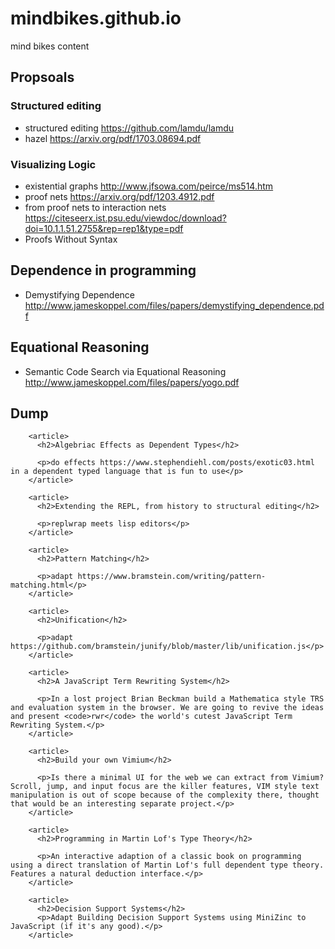 # mindbikes.github.io
mind bikes content
## Propsoals

### Structured editing

* structured editing https://github.com/lamdu/lamdu
* hazel https://arxiv.org/pdf/1703.08694.pdf

### Visualizing Logic

* existential graphs http://www.jfsowa.com/peirce/ms514.htm
* proof nets https://arxiv.org/pdf/1203.4912.pdf
* from proof nets to interaction nets https://citeseerx.ist.psu.edu/viewdoc/download?doi=10.1.1.51.2755&rep=rep1&type=pdf
* Proofs Without Syntax

## Dependence in programming

* Demystifying Dependence http://www.jameskoppel.com/files/papers/demystifying_dependence.pdf

## Equational Reasoning

* Semantic Code Search via Equational Reasoning http://www.jameskoppel.com/files/papers/yogo.pdf

## Dump

```
    <article>
      <h2>Algebriac Effects as Dependent Types</h2>

      <p>do effects https://www.stephendiehl.com/posts/exotic03.html in a dependent typed language that is fun to use</p>
    </article>

    <article>
      <h2>Extending the REPL, from history to structural editing</h2>

      <p>replwrap meets lisp editors</p>
    </article>

    <article>
      <h2>Pattern Matching</h2>

      <p>adapt https://www.bramstein.com/writing/pattern-matching.html</p>
    </article>

    <article>
      <h2>Unification</h2>

      <p>adapt https://github.com/bramstein/junify/blob/master/lib/unification.js</p>
    </article>

    <article>
      <h2>A JavaScript Term Rewriting System</h2>
      
      <p>In a lost project Brian Beckman build a Mathematica style TRS and evaluation system in the browser. We are going to revive the ideas and present <code>rwr</code> the world's cutest JavaScript Term Rewriting System.</p>
    </article>

    <article>
      <h2>Build your own Vimium</h2>

      <p>Is there a minimal UI for the web we can extract from Vimium? Scroll, jump, and input focus are the killer features, VIM style text manipulation is out of scope because of the complexity there, thought that would be an interesting separate project.</p>
    </article>

    <article>
      <h2>Programming in Martin Lof's Type Theory</h2>

      <p>An interactive adaption of a classic book on programming using a direct translation of Martin Lof's full dependent type theory. Features a natural deduction interface.</p>
    </article>

    <article>
      <h2>Decision Support Systems</h2>
      <p>Adapt Building Decision Support Systems using MiniZinc to JavaScript (if it's any good).</p>
    </article>
```
